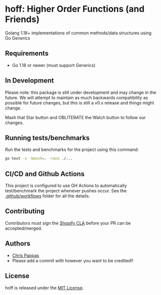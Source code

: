 # hoff: Higher Order Functions (and Friends)

Golang 1.18+ implementations of common methods/data structures using Go Generics

## Requirements

- Go 1.18 or newer (must support Generics)

## In Development

Please note: this package is still under development and may change in the future. We will attempt to maintain as much
backwards compatibility as possible for future changes, but this is still a v0.x release and things might change.

Mash that Star button and OBLITERATE the Watch button to follow our changes.

## Running tests/benchmarks

Run the tests and benchmarks for the project using this command:

```bash
go test -v -bench=. -race ./...
```

## CI/CD and Github Actions

This project is configured to use GH Actions to automatically test/benchmark the project whenever pushes occur.
See the [.github/workflows](./.github/workflows) folder for all the details.

## Contributing

Contributors must sign the [Shopify CLA](https://cla.shopify.com/) before your PR can be accepted/merged.

## Authors

- [Chris Pappas](https://github.com/chrispappas)
- Please add a commit with however you want to be credited!!

## License

hoff is released under the [MIT License](https://opensource.org/licenses/MIT).
